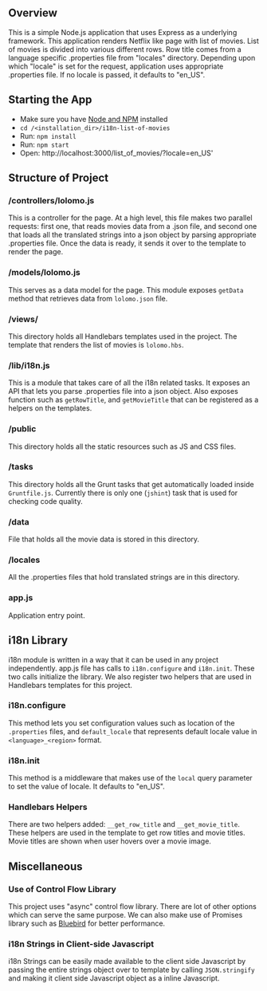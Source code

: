 ## Overview

This is a simple Node.js application that uses Express as a underlying framework. This application renders Netflix like page with list of movies. List of movies is divided into various different rows. Row title comes from a language specific .properties file from "locales" directory. Depending upon which "locale" is set for the request, application uses appropriate .properties file. If no locale is passed, it defaults to "en_US".

## Starting the App


* Make sure you have [Node and NPM](http://nodejs.org/download/) installed
* `cd /<installation_dir>/i18n-list-of-movies`
* Run: `npm install`
* Run: `npm start`
* Open: http://localhost:3000/list_of_movies/?locale=en_US'

## Structure of Project

### /controllers/lolomo.js

This is a controller for the page. At a high level, this file makes two parallel requests:  first one, that reads movies data from a .json file, and second one that loads all the translated strings into a json object by parsing appropriate .properties file. Once the data is ready, it sends it over to the template to render the page.

### /models/lolomo.js

This serves as a data model for the page. This module exposes `getData` method that retrieves data from `lolomo.json` file.

### /views/

This directory holds all Handlebars templates used in the project. The template that renders the list of movies is `lolomo.hbs`.

### /lib/i18n.js

This is a module that takes care of all the i18n related tasks. It exposes an API that lets you parse .properties file into a json object. Also exposes function such as `getRowTitle`, and `getMovieTitle` that can be registered as a helpers on the templates.

### /public

This directory holds all the static resources such as JS and CSS files.

### /tasks

This directory holds all the Grunt tasks that get automatically loaded inside `Gruntfile.js`. Currently there is only one (`jshint`) task that is used for checking code quality.

### /data

File that holds all the movie data is stored in this directory.

### /locales

All the .properties files that hold translated strings are in this directory.

### app.js

Application entry point.

## i18n Library

i18n module is written in a way that it can be used in any project independently.
app.js file has calls to `i18n.configure` and `i18n.init`. These two calls initialize the library. We also register two helpers that are used in Handlebars templates for this project.

### i18n.configure

This method lets you set configuration values such as location of the `.properties` files, and `default_locale` that represents default locale value in `<language>_<region>` format.

### i18n.init

This method is a middleware that makes use of the `local` query parameter to set the value of locale. It defaults to "en_US".

### Handlebars Helpers

There are two helpers added: `__get_row_title` and `__get_movie_title`. These helpers are used in the template to get row titles and movie titles. Movie titles are shown when user hovers over a movie image.

## Miscellaneous

### Use of Control Flow Library

This project uses "async" control flow library. There are lot of other options which can serve the same purpose. We can also make use of Promises library such as [Bluebird](https://www.npmjs.org/package/bluebird) for better performance.

### i18n Strings in Client-side Javascript

i18n Strings can be easily made available to the client side Javascript by passing the entire strings object over to template by calling `JSON.stringify` and making it client side Javascript object as a inline Javascript.
